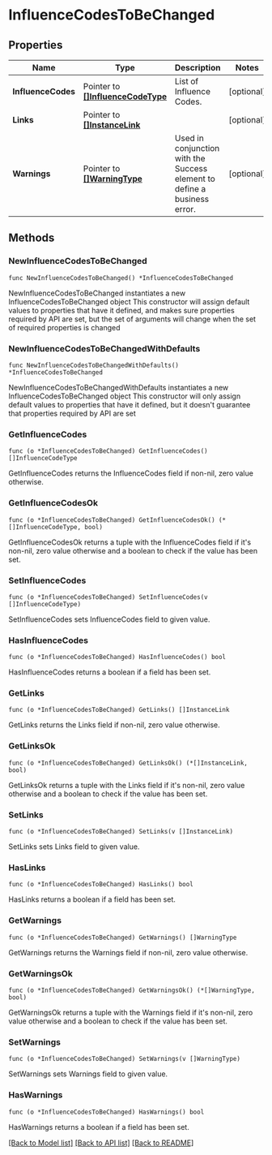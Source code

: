 # InfluenceCodesToBeChanged

## Properties

Name | Type | Description | Notes
------------ | ------------- | ------------- | -------------
**InfluenceCodes** | Pointer to [**[]InfluenceCodeType**](InfluenceCodeType.md) | List of Influence Codes. | [optional] 
**Links** | Pointer to [**[]InstanceLink**](InstanceLink.md) |  | [optional] 
**Warnings** | Pointer to [**[]WarningType**](WarningType.md) | Used in conjunction with the Success element to define a business error. | [optional] 

## Methods

### NewInfluenceCodesToBeChanged

`func NewInfluenceCodesToBeChanged() *InfluenceCodesToBeChanged`

NewInfluenceCodesToBeChanged instantiates a new InfluenceCodesToBeChanged object
This constructor will assign default values to properties that have it defined,
and makes sure properties required by API are set, but the set of arguments
will change when the set of required properties is changed

### NewInfluenceCodesToBeChangedWithDefaults

`func NewInfluenceCodesToBeChangedWithDefaults() *InfluenceCodesToBeChanged`

NewInfluenceCodesToBeChangedWithDefaults instantiates a new InfluenceCodesToBeChanged object
This constructor will only assign default values to properties that have it defined,
but it doesn't guarantee that properties required by API are set

### GetInfluenceCodes

`func (o *InfluenceCodesToBeChanged) GetInfluenceCodes() []InfluenceCodeType`

GetInfluenceCodes returns the InfluenceCodes field if non-nil, zero value otherwise.

### GetInfluenceCodesOk

`func (o *InfluenceCodesToBeChanged) GetInfluenceCodesOk() (*[]InfluenceCodeType, bool)`

GetInfluenceCodesOk returns a tuple with the InfluenceCodes field if it's non-nil, zero value otherwise
and a boolean to check if the value has been set.

### SetInfluenceCodes

`func (o *InfluenceCodesToBeChanged) SetInfluenceCodes(v []InfluenceCodeType)`

SetInfluenceCodes sets InfluenceCodes field to given value.

### HasInfluenceCodes

`func (o *InfluenceCodesToBeChanged) HasInfluenceCodes() bool`

HasInfluenceCodes returns a boolean if a field has been set.

### GetLinks

`func (o *InfluenceCodesToBeChanged) GetLinks() []InstanceLink`

GetLinks returns the Links field if non-nil, zero value otherwise.

### GetLinksOk

`func (o *InfluenceCodesToBeChanged) GetLinksOk() (*[]InstanceLink, bool)`

GetLinksOk returns a tuple with the Links field if it's non-nil, zero value otherwise
and a boolean to check if the value has been set.

### SetLinks

`func (o *InfluenceCodesToBeChanged) SetLinks(v []InstanceLink)`

SetLinks sets Links field to given value.

### HasLinks

`func (o *InfluenceCodesToBeChanged) HasLinks() bool`

HasLinks returns a boolean if a field has been set.

### GetWarnings

`func (o *InfluenceCodesToBeChanged) GetWarnings() []WarningType`

GetWarnings returns the Warnings field if non-nil, zero value otherwise.

### GetWarningsOk

`func (o *InfluenceCodesToBeChanged) GetWarningsOk() (*[]WarningType, bool)`

GetWarningsOk returns a tuple with the Warnings field if it's non-nil, zero value otherwise
and a boolean to check if the value has been set.

### SetWarnings

`func (o *InfluenceCodesToBeChanged) SetWarnings(v []WarningType)`

SetWarnings sets Warnings field to given value.

### HasWarnings

`func (o *InfluenceCodesToBeChanged) HasWarnings() bool`

HasWarnings returns a boolean if a field has been set.


[[Back to Model list]](../README.md#documentation-for-models) [[Back to API list]](../README.md#documentation-for-api-endpoints) [[Back to README]](../README.md)


